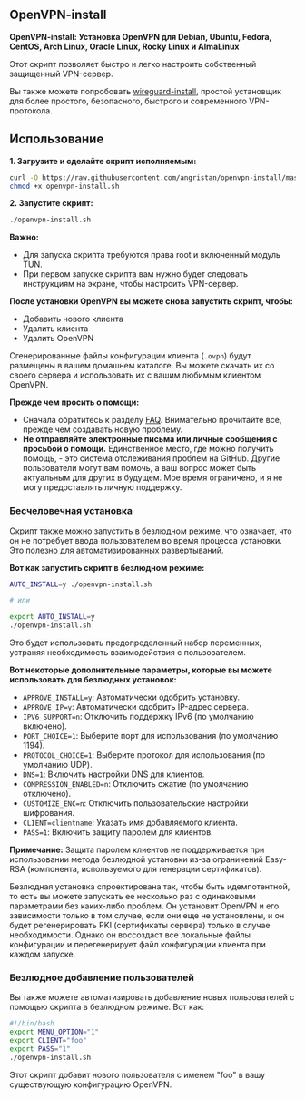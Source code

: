 ## OpenVPN-install

**OpenVPN-install: Установка OpenVPN для Debian, Ubuntu, Fedora, CentOS, Arch Linux, Oracle Linux, Rocky Linux и AlmaLinux**

Этот скрипт позволяет быстро и легко настроить собственный защищенный VPN-сервер.

Вы также можете попробовать [wireguard-install](https://github.com/angristan/wireguard-install), простой установщик для более простого, безопасного, быстрого и современного VPN-протокола.

## Использование

**1. Загрузите и сделайте скрипт исполняемым:**

```bash
curl -O https://raw.githubusercontent.com/angristan/openvpn-install/master/openvpn-install.sh
chmod +x openvpn-install.sh
```

**2. Запустите скрипт:**

```sh
./openvpn-install.sh
```

**Важно:**

* Для запуска скрипта требуются права root и включенный модуль TUN.
* При первом запуске скрипта вам нужно будет следовать инструкциям на экране, чтобы настроить VPN-сервер.

**После установки OpenVPN вы можете снова запустить скрипт, чтобы:**

* Добавить нового клиента
* Удалить клиента
* Удалить OpenVPN

Сгенерированные файлы конфигурации клиента (`.ovpn`) будут размещены в вашем домашнем каталоге. Вы можете скачать их со своего сервера и использовать их с вашим любимым клиентом OpenVPN.

**Прежде чем просить о помощи:**

* Сначала обратитесь к разделу [FAQ](#faq). Внимательно прочитайте все, прежде чем создавать новую проблему.
* **Не отправляйте электронные письма или личные сообщения с просьбой о помощи.** Единственное место, где можно получить помощь, - это система отслеживания проблем на GitHub. Другие пользователи могут вам помочь, а ваш вопрос может быть актуальным для других в будущем. Мое время ограничено, и я не могу предоставлять личную поддержку.

### Бесчеловечная установка

Скрипт также можно запустить в безлюдном режиме, что означает, что он не потребует ввода пользователем во время процесса установки. Это полезно для автоматизированных развертываний.

**Вот как запустить скрипт в безлюдном режиме:**

```bash
AUTO_INSTALL=y ./openvpn-install.sh

# или

export AUTO_INSTALL=y
./openvpn-install.sh
```

Это будет использовать предопределенный набор переменных, устраняя необходимость взаимодействия с пользователем.

**Вот некоторые дополнительные параметры, которые вы можете использовать для безлюдных установок:**

* `APPROVE_INSTALL=y`: Автоматически одобрить установку.
* `APPROVE_IP=y`: Автоматически одобрить IP-адрес сервера.
* `IPV6_SUPPORT=n`: Отключить поддержку IPv6 (по умолчанию включено).
* `PORT_CHOICE=1`: Выберите порт для использования (по умолчанию 1194).
* `PROTOCOL_CHOICE=1`: Выберите протокол для использования (по умолчанию UDP).
* `DNS=1`: Включить настройки DNS для клиентов.
* `COMPRESSION_ENABLED=n`: Отключить сжатие (по умолчанию отключено).
* `CUSTOMIZE_ENC=n`: Отключить пользовательские настройки шифрования.
* `CLIENT=clientname`: Указать имя добавляемого клиента.
* `PASS=1`: Включить защиту паролем для клиентов.

**Примечание:** Защита паролем клиентов не поддерживается при использовании метода безлюдной установки из-за ограничений Easy-RSA (компонента, используемого для генерации сертификатов).

Безлюдная установка спроектирована так, чтобы быть идемпотентной, то есть вы можете запускать ее несколько раз с одинаковыми параметрами без каких-либо проблем. Он установит OpenVPN и его зависимости только в том случае, если они еще не установлены, и он будет регенерировать PKI (сертификаты сервера) только в случае необходимости. Однако он воссоздаст все локальные файлы конфигурации и перегенерирует файл конфигурации клиента при каждом запуске.

### Безлюдное добавление пользователей

Вы также можете автоматизировать добавление новых пользователей с помощью скрипта в безлюдном режиме. Вот как:

```bash
#!/bin/bash
export MENU_OPTION="1"
export CLIENT="foo"
export PASS="1"
./openvpn-install.sh
```

Этот скрипт добавит нового пользователя с именем "foo" в вашу существующую конфигурацию OpenVPN.

